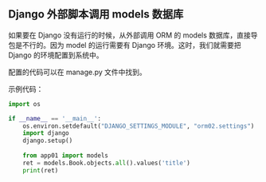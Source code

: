 ## Django 外部脚本调用 models 数据库

如果要在 Django 没有运行的时候，从外部调用 ORM 的 models 数据库，直接导包是不行的。因为 model 的运行需要有 Django 环境。这时，我们就需要把 Django 的环境配置到系统中。

配置的代码可以在 manage.py 文件中找到。

示例代码：

```python
import os

if __name__ == '__main__':
    os.environ.setdefault("DJANGO_SETTINGS_MODULE", "orm02.settings")
    import django
    django.setup()
    
	from app01 import models
    ret = models.Book.objects.all().values('title')
    print(ret)
```